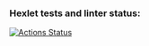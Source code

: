 ### Hexlet tests and linter status:
[![Actions Status](https://github.com/krsnv/frontend-project-46/workflows/hexlet-check/badge.svg)](https://github.com/krsnv/frontend-project-46/actions)